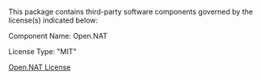 This package contains third-party software components governed by the license(s) indicated below:

Component Name: Open.NAT

License Type: "MIT"

[Open.NAT License](https://github.com/lontivero/Open.NAT/blob/master/LICENSE)
